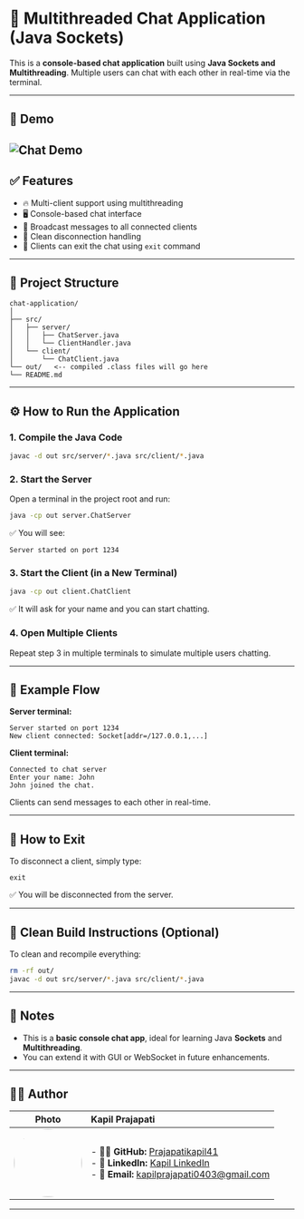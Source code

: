 # 📢 Multithreaded Chat Application (Java Sockets)

This is a **console-based chat application** built using **Java Sockets and Multithreading**. Multiple users can chat with each other in real-time via the terminal.

---

## 🎥 Demo
![Chat Demo](https://github.com/Prajapatikapil41/Chat-application/blob/main/Codveda_L3T2.gif)
---
## ✅ Features

* 🔥 Multi-client support using multithreading
* 🖥️ Console-based chat interface
* 💬 Broadcast messages to all connected clients
* 🧹 Clean disconnection handling
* 🚪 Clients can exit the chat using `exit` command

---

## 📁 Project Structure

```
chat-application/
│
├── src/
│   ├── server/
│   │   ├── ChatServer.java
│   │   └── ClientHandler.java
│   └── client/
│       └── ChatClient.java
└── out/   <-- compiled .class files will go here
└── README.md
```

---

## ⚙️ How to Run the Application

### 1. Compile the Java Code

```bash
javac -d out src/server/*.java src/client/*.java
```

### 2. Start the Server

Open a terminal in the project root and run:

```bash
java -cp out server.ChatServer
```

✅ You will see:

```
Server started on port 1234
```

### 3. Start the Client (in a New Terminal)

```bash
java -cp out client.ChatClient
```

✅ It will ask for your name and you can start chatting.

### 4. Open Multiple Clients

Repeat step 3 in multiple terminals to simulate multiple users chatting.

---

## 📌 Example Flow

**Server terminal:**

```
Server started on port 1234
New client connected: Socket[addr=/127.0.0.1,...]
```

**Client terminal:**

```
Connected to chat server
Enter your name: John
John joined the chat.
```

Clients can send messages to each other in real-time.

---

## 🛑 How to Exit

To disconnect a client, simply type:

```
exit
```

✅ You will be disconnected from the server.

---

## 🧹 Clean Build Instructions (Optional)

To clean and recompile everything:

```bash
rm -rf out/
javac -d out src/server/*.java src/client/*.java
```

---

## 📝 Notes

* This is a **basic console chat app**, ideal for learning Java **Sockets** and **Multithreading**.
* You can extend it with GUI or WebSocket in future enhancements.

---

## 👨‍💻 Author

|                                                                                                     Photo                                                                                                    | **Kapil Prajapati**                                                                                                                                                                                                                                                 |
| :----------------------------------------------------------------------------------------------------------------------------------------------------------------------------------------------------------: | :------------------------------------------------------------------------------------------------------------------------------------------------------------------------------------------------------------------------------------------------------------------ |
| [<img src="https://avatars.githubusercontent.com/u/81869156?s=400&u=ff6de7017b51e4d96dbfb1ae39c7a459d5e13ea8&v=4" width="120" height="120" style="border-radius:50%;">](https://github.com/Prajapatikapil41) | - 🧑‍💻 **GitHub:** [Prajapatikapil41](https://github.com/Prajapatikapil41)<br> - 💼 **LinkedIn:** [Kapil LinkedIn](https://www.linkedin.com/in/kapil-prajapati-7ba4b51b7/)<br> - 📧 **Email:** [kapilprajapati0403@gmail.com](mailto:kapilprajapati0403@gmail.com) |

---
